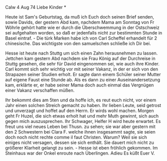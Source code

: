  Calw 4 Aug 74
Liebe Kinder <Fried>*

Heute ist Sam's Geburtstag, da muß ich Euch doch seinen Brief senden, sowie Davids, der gestern Abd kam, nachdem Mama am Sonntag von Fr Wöhrle gehört hatte wie er durch die Überschwemmung in der Ostschweiz sei aufgehalten worden, so daß er jedenfalls nicht zur bestimmten Stunde in Basel eintraf. - Die türk Marken habe ich von Carl Scheffel erhandelt für 2 chinesische. Das wichtigste von den samuelschen schließe ich Dir bei.

Hesse ist heute nach Stuttg um sich einen Zahn herausnehmen zu lassen. Jettchen kam gestern Abd nachdem sie Frau König auf der Durchreise in Stuttg gesehen, die sehr für David eingenommen sei, wie auch ihre Kinder. 
Carl kommt sich sehr wichtig vor mit seiner Vakanz, in der er sich von den Strapazen seiner Studien erholt. Er sagte dann einem Schüler seiner Mutter auf eigene Faust eine Stunde ab. Als es dann zu einer Auseinandersetzung kam, erklärte er, er habe seiner Mama doch auch einmal das Vergnügen einer Vakanz verschaffen müßen.

Ihr bekommt dies am 5ten und da hoffe ich, es reut euch nicht, vor einem Jahr einen solchen Streich gemacht zu haben. Ihr lieben Leute, seid getrost und unverzagt und hoffet auf den Herrn. Er wirds wohl machen. 
Morgen geht Fr Huzel, die sich etwas erholt hat und mehr Muth gewinnt, sich auch gegen mich auszusprechen. Ihr Schwager, Helfer H wird heute erwartet. Es freut uns viel neues Leben bei Thusn. zu sehen; sie war aber gestern mit den 2 Schwestern bei Clara F. welche ihnen insgesammt sagte, sie seien doch noch nicht rechte comme il faut Christen. Warum? Weil sie sich einiges nicht versagen, dessen sie sich enthält. Sie dauert mich nicht zu größerer Klarheit gelangt zu sein. - Hesse ist eben fröhlich gekommen. Im Steinhaus war der Onkel enroute nach Überlingen. Adieu
 Es küßt
 Euer V.
